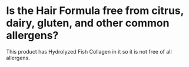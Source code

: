 # Is the Hair Formula free from citrus, dairy, gluten, and other common allergens?

This product has Hydrolyzed Fish Collagen in it so it is not free of all allergens.